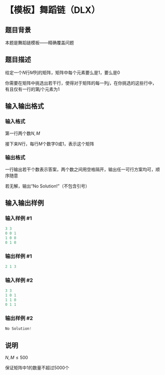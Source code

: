 # 【模板】舞蹈链（DLX）

## 题目背景

本题是舞蹈链模板——精确覆盖问题

## 题目描述

给定一个$N$行$M$列的矩阵，矩阵中每个元素要么是1，要么是0

你需要在矩阵中挑选出若干行，使得对于矩阵的每一列$j$，在你挑选的这些行中，有且仅有一行的第$j$个元素为$1$

## 输入输出格式

### 输入格式

第一行两个数$N,M$

接下来$N$行，每行$M$个数字0或1，表示这个矩阵

### 输出格式

一行输出若干个数表示答案，两个数之间用空格隔开，输出任一可行方案均可，顺序随意

若无解，输出“No Solution!”（不包含引号）

## 输入输出样例

### 输入样例 #1

```cpp
3 3
0 0 1
1 0 0
0 1 0
```


### 输出样例 #1

```cpp
2 1 3
```


### 输入样例 #2

```cpp
3 3
1 0 1
1 1 0
0 1 1
```


### 输出样例 #2

```cpp
No Solution!
```


## 说明

$N,M\leq 500$

保证矩阵中1的数量不超过$5000$个

